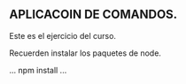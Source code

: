 ## APLICACOIN DE COMANDOS.


Este es el ejercicio del curso.


Recuerden instalar los paquetes de node.

...
npm install
...